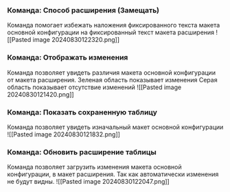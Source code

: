### Команда: Способ расширения (Замещать)
Команда помогает избежать наложения фиксированного текста макета основной конфигурации на фиксированный текст макета расширения
![[Pasted image 20240830122320.png]]
### Команда: Отображать изменения
Команда позволяет увидеть различия макета основной конфигурации от макета расширения.
Зеленая область показывает изменения
Серая область показывает отсутствие изменений
![[Pasted image 20240830121420.png]]
### Команда: Показать сохраненную таблицу
Команда позволяет увидеть изначальный макет основной конфигурации
![[Pasted image 20240830121832.png]]
### Команда: Обновить расширение таблицы
Команда позволяет загрузить изменения макета основной конфигурации, в макет расширения. Так как автоматически изменения не будут видны.
![[Pasted image 20240830122047.png]]
